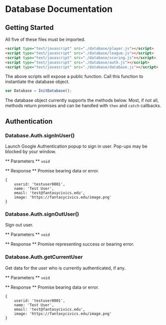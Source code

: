 # Database Documentation

## Getting Started

All five of these files must be imported.

```html
<script type="text/javascript" src="./database/player.js"></script>
<script type="text/javascript" src="./database/league.js"></script>
<script type="text/javascript" src="./database/scoring.js"></script>
<script type="text/javascript" src="./database/auth.js"></script>
<script type="text/javascript" src="./database/database.js"></script>
```

The above scripts will expose a public function. Call this function to instantiate the database object.

```javascript
var Database = InitDatabase();
```

The database object currently supports the methods below. Most, if not all, methods return promises and can be handled with `then` and `catch` callbacks.

## Authentication

### Database.Auth.signInUser()
Launch Google Authentication popup to sign in user. Pop-ups may be blocked by your window.

** Parameters **
`void`

** Response **
Promise bearing data or error.
```
{
	userid: 'testuser0001',
	name: 'Test User',
	email: 'test@fantasycivics.edu',
	image: 'https://fantasycivics.edu/image.png'
}
```

### Database.Auth.signOutUser()
Sign out user.

** Parameters **
`void`

** Response **
Promise representing success or bearing error.

### Database.Auth.getCurrentUser
Get data for the user who is currently authenticated, if any.

** Parameters **
`void`

** Response **
Promise bearing data or error.
```
{
	userid: 'testuser0001',
	name: 'Test User',
	email: 'test@fantasycivics.edu',
	image: 'https://fantasycivics.edu/image.png'
}
```
